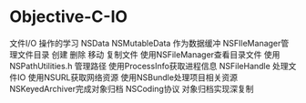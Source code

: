 # Objective-C-IO
文件I/O 操作的学习  NSData NSMutableData 作为数据缓冲 NSFIleManager管理文件目录 
创建 删除 移动 复制文件
使用NSFileManager查看目录文件
使用NSPathUtilities.h 管理路径
使用ProcessInfo获取进程信息
NSFileHandle 处理文件IO
使用NSURL获取网络资源
使用NSBundle处理项目相关资源
NSKeyedArchiver完成对象归档
NSCoding协议
对象归档实现深复制

